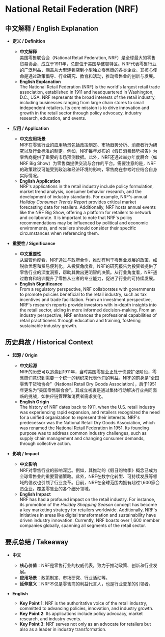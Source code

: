 # National Retail Federation (NRF)

## 中文解释 / English Explanation

* **定义 / Definition**  
  - **中文解释**  
    美国零售联合会（National Retail Federation, NRF）是全球最大的零售贸易协会，成立于1911年，总部位于美国华盛顿特区。NRF代表零售行业的广泛利益，涵盖从大型连锁店到小型独立零售商的各类企业。其核心使命是通过政策倡导、行业研究、教育和活动，推动零售业的创新与发展。  
  - **English Explanation**  
    The National Retail Federation (NRF) is the world's largest retail trade association, established in 1911 and headquartered in Washington, D.C., USA. NRF represents the broad interests of the retail industry, including businesses ranging from large chain stores to small independent retailers. Its core mission is to drive innovation and growth in the retail sector through policy advocacy, industry research, education, and events.

* **应用 / Application**  
  - **中文应用场景**  
    NRF在零售行业的应用场景包括政策制定、市场趋势分析、消费者行为研究以及行业标准的制定。例如，NRF每年发布的《假日消费趋势报告》为零售商提供了重要的市场预测数据。此外，NRF还通过举办年度展会（如NRF Big Show）为零售商提供交流与合作的平台。需要注意的是，NRF的政策建议可能受到政治和经济环境的影响，零售商在参考时应结合自身实际情况。  
  - **English Application**  
    NRF's applications in the retail industry include policy formulation, market trend analysis, consumer behavior research, and the development of industry standards. For example, NRF's annual *Holiday Consumer Trends Report* provides critical market forecasting data for retailers. Additionally, NRF hosts annual events like the NRF Big Show, offering a platform for retailers to network and collaborate. It is important to note that NRF's policy recommendations may be influenced by political and economic environments, and retailers should consider their specific circumstances when referencing them.

* **重要性 / Significance**  
  - **中文重要性**  
    从监管角度看，NRF通过与政府合作，推动有利于零售业发展的政策，如税收优惠和贸易便利化。从投资角度看，NRF的研究报告为投资者提供了零售行业的深度洞察，帮助其做出更明智的决策。从行业角度看，NRF通过教育和培训提升了零售从业者的专业能力，促进了行业的可持续发展。  
  - **English Significance**  
    From a regulatory perspective, NRF collaborates with governments to promote policies beneficial to the retail industry, such as tax incentives and trade facilitation. From an investment perspective, NRF's research reports provide investors with in-depth insights into the retail sector, aiding in more informed decision-making. From an industry perspective, NRF enhances the professional capabilities of retail practitioners through education and training, fostering sustainable industry growth.

## 历史典故 / Historical Context

* **起源 / Origin**  
  - **中文起源**  
    NRF的历史可以追溯到1911年，当时美国零售业正处于快速扩张阶段，零售商们意识到需要一个统一的组织来代表他们的利益。NRF的前身是“全国零售干货物协会”（National Retail Dry Goods Association），后于1951年更名为“美国零售联合会”。其成立初衷是通过集体行动解决行业共同面临的挑战，如供应链管理和消费者需求变化。  
  - **English Origin**  
    The history of NRF dates back to 1911, when the U.S. retail industry was experiencing rapid expansion, and retailers recognized the need for a unified organization to represent their interests. NRF's predecessor was the National Retail Dry Goods Association, which was renamed the National Retail Federation in 1951. Its founding purpose was to address common industry challenges, such as supply chain management and changing consumer demands, through collective action.

* **影响 / Impact**  
  - **中文影响**  
    NRF对零售行业的影响深远。例如，其推动的《假日购物季》概念已成为全球零售业的重要营销策略。此外，NRF在数字化转型、可持续发展等领域的倡议也引领了行业变革。目前，NRF在全球范围内拥有超过1,600家会员企业，覆盖零售业的各个细分领域。  
  - **English Impact**  
    NRF has had a profound impact on the retail industry. For instance, its promotion of the *Holiday Shopping Season* concept has become a key marketing strategy for retailers worldwide. Additionally, NRF's initiatives in areas like digital transformation and sustainability have driven industry innovation. Currently, NRF boasts over 1,600 member companies globally, spanning all segments of the retail sector.

## 要点总结 / Takeaway

* **中文**  
  - **核心价值**：NRF是零售行业的权威代表，致力于推动政策、创新和行业发展。  
  - **应用场景**：政策制定、市场研究、行业活动等。  
  - **延伸意义**：NRF不仅是零售商的利益代言人，也是行业变革的引领者。  

* **English**  
  - **Key Point 1**: NRF is the authoritative voice of the retail industry, committed to advancing policies, innovation, and industry growth.  
  - **Key Point 2**: Its applications include policy advocacy, market research, and industry events.  
  - **Key Point 3**: NRF serves not only as an advocate for retailers but also as a leader in industry transformation.